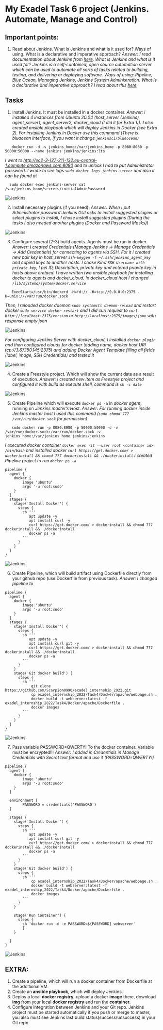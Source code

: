My Exadel Task 6 project (Jenkins. Automate, Manage and Control)
======================================================

Important points:
------------------
1. Read about Jenkins. What is Jenkins and what is it used for? Ways of using. What is a declarative and imperative approach? *Answer: I read documentation about Jenkins from [here](https://www.jenkins.io/doc/). What is Jenkins and what is it used for? Jenkins is a self-contained, open source automation server which can be used to automate all sorts of
   tasks related to building, testing, and delivering or deploying software. Ways of using: Pipeline, Blue Ocean, Managing Jenkins, Jenkins System Administration. What is a declarative and imperative approach? I read about
   this [here](https://www.edureka.co/community/54705/difference-between-declarative-pipeline-scripted-pipeliine)*

Tasks
---------------

1. Install Jenkins. It must be installed in a docker container. *Answer: I installed 4 instances from Ubuntu 20.04 (host_server (Jenkins), agent_server1, agent_server2, docker_cloud (I did it for Extra 1)). I also created ansible playbook which will deploy Jenkins in Docker (see Extra 2). For 
   installing 
   Jenkins in Docker use this command (There is bluacean interface, if you want it change `jenkinsci/blueocean`)*
```
   docker run -d -v jenkins_home:/var/jenkins_home -p 8080:8080 -p 50000:50000 --name jenkins jenkins/jenkins:lts
```
*I went to http://ec2-3-127-211-132.eu-central-1.compute.amazonaws.com:8080 and to unlock I had to put Administrator password. I wrote to see logs `sudo docker logs jenkins-server` and also it can be found at*

      sudo docker exec jenkins-server cat /var/jenkins_home/secrets/initialAdminPassword

![Jenkins](./images/1.png)

2. Install necessary plugins (if you need). *Answer: When I put Administrator password Jenkins GUI asks to install suggested plugins or select plugins to install, I chose install suggested plugins (During the tasks I also needed another plugins (Docker and Password Masks))*

![Jenkins](./images/2.png)

3. Configure several (2-3) build agents. Agents must be run in docker. *Answer: I created Credentials (Manage Jenkins -> Manage Credentials -> Add Credentials) for connecting to agents via SSH. For it I created new pair key in host_server `ssh-keygen -f ~/.ssh/jenkins_agent_key` and copied keys to another 
   hosts. I chose Kind `SSH Username with private key`, I pet ID, Description, private key and entered priavte key in hosts above cretaed. I have written two ansible playbook for installing docker to agents and docker_cloud. In docker_cloud host I changed `/lib/systemd/system/docker.service`*
```
   ExecStart=/usr/bin/dockerd -H=fd:// -H=tcp://0.0.0.0:2375 -H=unix:///var/run/docker.sock
```
*Then, I reloaded docker daemon `sudo systemctl daemon-reload` and restart docker `sudo service docker restart` and I did curl request to `curl http://localhost:2375/version` or `http://localhost:2375/images/json` with response empty json*

![Jenkins](./images/3.png)

*For configuring Jenkins Server with docker_cloud, I installed `docker plugin` and then configured clouds for docker (adding name, docker host URI tcp://3.67.180.145:2375) and adding Docker Agent Template filling all fields (label, image, SSH Credentials) and tested it*

![Jenkins](./images/4.png)

4. Create a Freestyle project. Which will show the current date as a result of execution. *Answer: I created new item as Freestyle project and configured it with build as execute shell, command is `sh -c date`*

![Jenkins](./images/5.png)

5. Create Pipeline which will execute `docker ps -a` in *docker agent*, running on *Jenkins master’s Host*. *Answer: For running docker inside Jenkins master host I used this command (`sudo chmod 777 /var/run/docker.sock` for permission)*

```
   sudo docker run -p 8080:8080 -p 50000:50000 -d -v /var/run/docker.sock:/var/run/docker.sock -v jenkins_home:/var/jenkins_home jenkins/jenkins
```

*I executed docker container `docker exec -it --user root <container id> /bin/bash` and installed docker `curl https://get.docker.com/ > dockerinstall && chmod 777 dockerinstall && ./dockerinstall`*
*I created Pipeline project to run `docker ps -a`*

```
pipeline {
  agent {
    docker { 
        image 'ubuntu' 
        args '-u root:sudo'
    }
  }
  stages {
    stage('Install Docker') {
      steps {
        sh '''
           apt update -y
           apt install curl -y
           curl https://get.docker.com/ > dockerinstall && chmod 777 dockerinstall && ./dockerinstall
           docker ps -a
        '''
      }
    }
  }
}
```

![Jenkins](./images/7.png)

6. Create Pipeline, which will build artifact using Dockerfile directly from your github repo (use Dockerfile from previous task). *Answer: I changed pipeline to*

```
pipeline {
  agent {
    docker { 
        image 'ubuntu' 
        args '-u root:sudo'
    }
  }
  stages {
    stage('Install Docker') {
      steps {
        sh '''
           apt update -y
           apt install curl git -y
           curl https://get.docker.com/ > dockerinstall && chmod 777 dockerinstall && ./dockerinstall
           docker ps -a
        '''
      }
    }
    stage('Git docker build') {
      steps {
        sh '''
            git clone https://github.com/Scarpion0990/exadel_internship_2022.git
            cp exadel_internship_2022/Task4/Docker/apache/webpage.sh .
            docker build -t webserver:latest -f exadel_internship_2022/Task4/Docker/apache/Dockerfile .
            docker images
        '''  
      }
    }
  }
}
```
![Jenkins](./images/8.png)

7. Pass  variable PASSWORD=QWERTY! To the docker container. Variable must be encrypted!!! *Answer: I added in Credentials in Manage Credentials with Secret text format and use it (PASSWORD=QWERTY!)*

```
pipeline {
  agent {
    docker { 
        image 'ubuntu' 
        args '-u root:sudo'
    }
  }
  
  environment {
        PASSWORD = credentials('PASSWORD')
  }
  
  stages {
    stage('Install Docker') {
      steps {
        sh '''
           apt update -y
           apt install curl git -y
           curl https://get.docker.com/ > dockerinstall && chmod 777 dockerinstall && ./dockerinstall
           docker ps -a
        '''
      }
    }
    stage('Git docker build') {
      steps {
        sh '''
            cp exadel_internship_2022/Task4/Docker/apache/webpage.sh .
            docker build -t webserver:latest -f exadel_internship_2022/Task4/Docker/apache/Dockerfile .
            docker images
        '''  
      }
    }
    
    stage('Run Container') {
      steps {
        sh 'docker run -d -e PASSWORD=${PASSWORD} webserver'
        }
    }
    
  }
}
```
![Jenkins](./images/9.png)

EXTRA:
---------------

1. Create a pipeline, which will run a docker container from Dockerfile at the additional VM.
2. Create an **ansible playbook**, which will deploy Jenkins.
3. Deploy a local **docker registry**, upload a docker **image** there, download **img** from your local **docker registry** and run the **container**.
4. Configure integration between Jenkins and your Git repo. Jenkins project must be started automatically if you push or merge to master, you also must see Jenkins last build status(success/unsuccess) in your Git repo.
